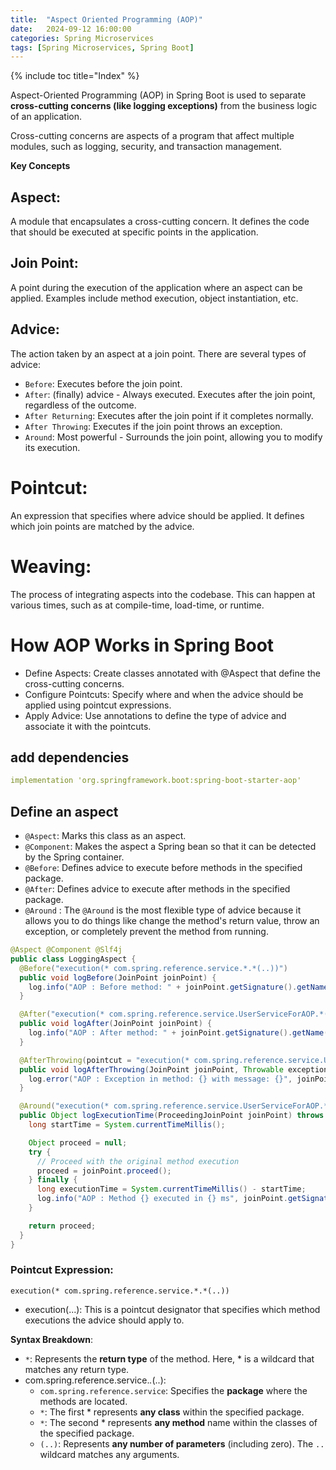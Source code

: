 ```yaml
---
title:  "Aspect Oriented Programming (AOP)"
date:   2024-09-12 16:00:00
categories: Spring Microservices
tags: [Spring Microservices, Spring Boot]
---
```

{% include toc title="Index" %}

Aspect-Oriented Programming (AOP) in Spring Boot is used to separate **cross-cutting concerns (like logging exceptions)** 
from the business logic of an application. 

Cross-cutting concerns are aspects of a program that affect multiple modules, such as logging, security, and transaction management.

**Key Concepts**
## Aspect: 
A module that encapsulates a cross-cutting concern. 
It defines the code that should be executed at specific points in the application.

## Join Point:
A point during the execution of the application where an aspect can be applied. 
Examples include method execution, object instantiation, etc.

## Advice: 
The action taken by an aspect at a join point. There are several types of advice:
- `Before`: Executes before the join point.
- `After`: (finally) advice - Always executed. Executes after the join point, regardless of the outcome.
- `After Returning`: Executes after the join point if it completes normally.
- `After Throwing`: Executes if the join point throws an exception.
- `Around`: Most powerful - Surrounds the join point, allowing you to modify its execution.

# Pointcut:
An expression that specifies where advice should be applied. It defines which join points are matched by the advice.

# Weaving: 
The process of integrating aspects into the codebase. 
This can happen at various times, such as at compile-time, load-time, or runtime.

# How AOP Works in Spring Boot
- Define Aspects: Create classes annotated with @Aspect that define the cross-cutting concerns.
- Configure Pointcuts: Specify where and when the advice should be applied using pointcut expressions.
- Apply Advice: Use annotations to define the type of advice and associate it with the pointcuts.

## add dependencies 
```yaml
implementation 'org.springframework.boot:spring-boot-starter-aop'
```

## Define an aspect
- `@Aspect`: Marks this class as an aspect.
- `@Component`: Makes the aspect a Spring bean so that it can be detected by the Spring container.
- `@Before`: Defines advice to execute before methods in the specified package.
- `@After`: Defines advice to execute after methods in the specified package.
- `@Around` : The `@Around` is the most flexible type of advice because it allows you to do things like 
change the method's return value, throw an exception, or completely prevent the method from running.

```java
@Aspect @Component @Slf4j
public class LoggingAspect {
  @Before("execution(* com.spring.reference.service.*.*(..))")
  public void logBefore(JoinPoint joinPoint) {
    log.info("AOP : Before method: " + joinPoint.getSignature().getName());
  }

  @After("execution(* com.spring.reference.service.UserServiceForAOP.*(..))") //Adding a specific Class
  public void logAfter(JoinPoint joinPoint) {
    log.info("AOP : After method: " + joinPoint.getSignature().getName());
  }

  @AfterThrowing(pointcut = "execution(* com.spring.reference.service.UserServiceForAOP.updateUserExceptionally(..))", throwing = "exception") //Adding a specific class and its specific method
  public void logAfterThrowing(JoinPoint joinPoint, Throwable exception) {
    log.error("AOP : Exception in method: {} with message: {}", joinPoint.getSignature().getName(), exception.getMessage());
  }

  @Around("execution(* com.spring.reference.service.UserServiceForAOP.*(..))")
  public Object logExecutionTime(ProceedingJoinPoint joinPoint) throws Throwable {
    long startTime = System.currentTimeMillis();

    Object proceed = null;
    try {
      // Proceed with the original method execution
      proceed = joinPoint.proceed();
    } finally {
      long executionTime = System.currentTimeMillis() - startTime;
      log.info("AOP : Method {} executed in {} ms", joinPoint.getSignature(), executionTime);
    }

    return proceed;
  }
}
```

### Pointcut Expression: 
`execution(* com.spring.reference.service.*.*(..))`

- execution(...): This is a pointcut designator that specifies which method executions the advice should apply to.

**Syntax Breakdown**:
- `*`: Represents the **return type** of the method. Here, * is a wildcard that matches any return type.
- com.spring.reference.service.*.*(..):
  - `com.spring.reference.service`: Specifies the **package** where the methods are located.
  - `*`: The first * represents **any class** within the specified package.
  - `*`: The second * represents **any method** name within the classes of the specified package.
  - `(..)`: Represents **any number of parameters** (including zero). The `..` wildcard matches any arguments.